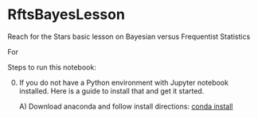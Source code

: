 # RftsBayesLesson
Reach for the Stars basic lesson on Bayesian versus Frequentist Statistics

For 

Steps to run this notebook:

 0) If you do not have a Python environment with Jupyter notebook installed. Here is a guide to install that and get it started. 

 	A) Download anaconda and follow install directions: [conda install](https://www.google.com)

